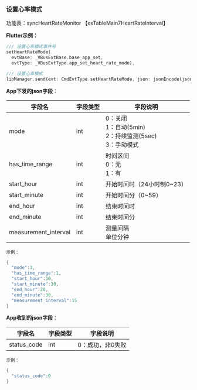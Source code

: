 ### 设置心率模式


功能表：syncHeartRateMonitor 【exTableMain7HeartRateInterval】

**Flutter示例：**

```dart
/// 设置心率模式事件号
setHeartRateMode(
  evtBase: _VBusEvtBase.base_app_set,
  evtType: _VBusEvtType.app_set_heart_rate_mode),

/// 设置心率模式
libManager.send(evt: CmdEvtType.setHeartRateMode, json: jsonEncode(json));
```



**App下发的json字段**：

| 字段名               | 字段类型 | 字段说明                                                     |
| -------------------- | -------- | ------------------------------------------------------------ |
| mode                 | int      | 0：关闭<br />1：自动(5min)<br />2：持续监测(5sec)<br />3：手动模式 |
| has_time_range       | int      | 时间区间<br />0：无<br />1：有                               |
| start_hour           | int      | 开始时间时（24小时制0~23）                                   |
| start_minute         | int      | 开始时间分（0~59）                                           |
| end_hour             | int      | 结束时间时                                                   |
| end_minute           | int      | 结束时间分                                                   |
| measurement_interval | int      | 测量间隔<br />单位分钟                                       |

`示例：`

```c
{
  "mode":3,
  "has_time_range":1,
  "start_hour":10,
  "start_minute":30,
  "end_hour":20,
  "end_minute":30,
  "measurement_interval":15
}
```



**App收到的json字段**：

| 字段名      | 字段类型 | 字段说明         |
| ----------- | -------- | ---------------- |
| status_code | int      | 0：成功，非0失败 |

`示例：`

```c
{
  "status_code":0
}
```


